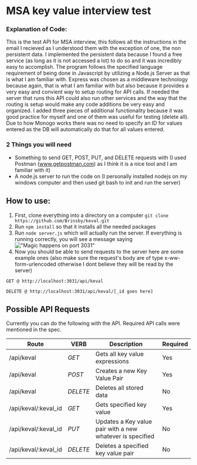 # MSA key value interview test
### Explanation of Code: 
This is the test API for MSA interview, this follows all the instructions in the email I recieved as I understood them with the exception of one, the non persistent data. I implemented the persistent data because I found a free service (as long as it is not accessed a lot) to do so and it was incredibly easy to accomplish. The program follows the specified language requirement of being done in Javascript by utilizing a Node.js Server as that is what I am familiar with. Express was chosen as a middleware technology because again, that is what I am familiar with but also because it provides a very easy and convient way to setup routing for API calls. If needed the server that runs this API could also run other services and the way that the routing is setup would make any code additions be very easy and organized. I added three pieces of additional functionality because it was good practice for myself and one of them was useful for testing (delete all). Due to how Monogo works there was no need to specify an ID for values entered as the DB will automatically do that for all values entered. 

### 2 Things you will need
  * Something to send GET, POST, PUT, and DELETE requests with (I used Postman (www.getpostman.com) as I think it is a nice tool and I am familiar with it) 
  * A node.js server to run the code on (I personally installed nodejs on my windows computer and then used git bash to init and run the server)

## How to use:
1. First, clone everything into a directory on a computer 
```git clone https://github.com/Brinsby/keval.git```
2. Run ```npm install``` so that it installs all the needed packages
3. Run ```node server.js``` which will actually run the server. If everything is running correctly, you will see a message saying !["Magic happens on port 3031"](http://i.imgur.com/2cyYEnQ.png)
4. Now you should be able to send requests to the server here are some example ones (also make sure the request's body are of type x-ww-form-urlencoded otherwise I dont believe they will be read by the server)

``` GET @ http://localhost:3031/api/keval ```

``` DELETE @ http://localhost:3031/api/keval/[_id goes here] ```
   
## Possible API Requests
Currently you can do the following with the API. Required API calls were mentioned in the spec. 

| Route                | VERB     | Description                                                | Required |
| -------------------- | -------- | ---------------------------------------------------------- | -------- |
| /api/keval           | *GET*    | Gets all key value expressions                             | Yes      |
| /api/keval           | *POST*   | Creates a new Key Value Pair                               | Yes      |
| /api/keval           | *DELETE* | Deletes all stored data                                    | No       |
| /api/keval/:keval_id | *GET*    | Gets specified key value                                   | Yes      |
| /api/keval/:keval_id | *PUT*    | Updates a Key value pair with a new whatever is specified  | No       |
| /api/keval/:keval_id | *DELETE* | Deletes a specified key value pair                         | No       |
